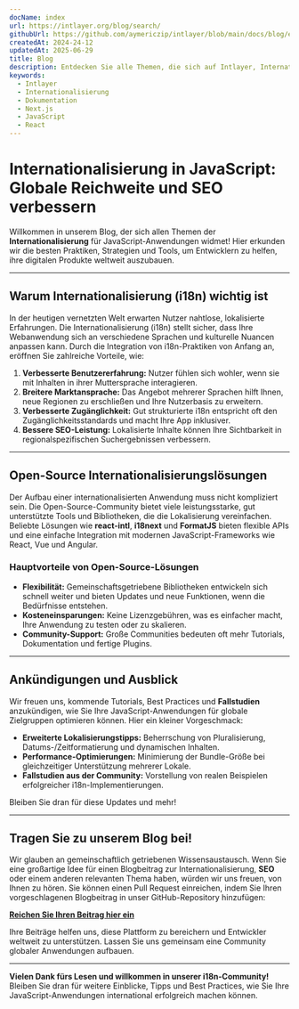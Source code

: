 ```yaml
---
docName: index
url: https://intlayer.org/blog/search/
githubUrl: https://github.com/aymericzip/intlayer/blob/main/docs/blog/en/index.md
createdAt: 2024-24-12
updatedAt: 2025-06-29
title: Blog
description: Entdecken Sie alle Themen, die sich auf Intlayer, Internationalisierung und andere beziehen
keywords:
  - Intlayer
  - Internationalisierung
  - Dokumentation
  - Next.js
  - JavaScript
  - React
---
```


# Internationalisierung in JavaScript: Globale Reichweite und SEO verbessern

Willkommen in unserem Blog, der sich allen Themen der **Internationalisierung** für JavaScript-Anwendungen widmet! Hier erkunden wir die besten Praktiken, Strategien und Tools, um Entwicklern zu helfen, ihre digitalen Produkte weltweit auszubauen.

---

## Warum Internationalisierung (i18n) wichtig ist

In der heutigen vernetzten Welt erwarten Nutzer nahtlose, lokalisierte Erfahrungen. Die Internationalisierung (i18n) stellt sicher, dass Ihre Webanwendung sich an verschiedene Sprachen und kulturelle Nuancen anpassen kann. Durch die Integration von i18n-Praktiken von Anfang an, eröffnen Sie zahlreiche Vorteile, wie:

1. **Verbesserte Benutzererfahrung:** Nutzer fühlen sich wohler, wenn sie mit Inhalten in ihrer Muttersprache interagieren.
2. **Breitere Marktansprache:** Das Angebot mehrerer Sprachen hilft Ihnen, neue Regionen zu erschließen und Ihre Nutzerbasis zu erweitern.
3. **Verbesserte Zugänglichkeit:** Gut strukturierte i18n entspricht oft den Zugänglichkeitsstandards und macht Ihre App inklusiver.
4. **Bessere SEO-Leistung:** Lokalisierte Inhalte können Ihre Sichtbarkeit in regionalspezifischen Suchergebnissen verbessern.

---

## Open-Source Internationalisierungslösungen

Der Aufbau einer internationalisierten Anwendung muss nicht kompliziert sein. Die Open-Source-Community bietet viele leistungsstarke, gut unterstützte Tools und Bibliotheken, die die Lokalisierung vereinfachen. Beliebte Lösungen wie **react-intl**, **i18next** und **FormatJS** bieten flexible APIs und eine einfache Integration mit modernen JavaScript-Frameworks wie React, Vue und Angular.

### Hauptvorteile von Open-Source-Lösungen

- **Flexibilität:** Gemeinschaftsgetriebene Bibliotheken entwickeln sich schnell weiter und bieten Updates und neue Funktionen, wenn die Bedürfnisse entstehen.
- **Kosteneinsparungen:** Keine Lizenzgebühren, was es einfacher macht, Ihre Anwendung zu testen oder zu skalieren.
- **Community-Support:** Große Communities bedeuten oft mehr Tutorials, Dokumentation und fertige Plugins.

---

## Ankündigungen und Ausblick

Wir freuen uns, kommende Tutorials, Best Practices und **Fallstudien** anzukündigen, wie Sie Ihre JavaScript-Anwendungen für globale Zielgruppen optimieren können. Hier ein kleiner Vorgeschmack:

- **Erweiterte Lokalisierungstipps:** Beherrschung von Pluralisierung, Datums-/Zeitformatierung und dynamischen Inhalten.
- **Performance-Optimierungen:** Minimierung der Bundle-Größe bei gleichzeitiger Unterstützung mehrerer Lokale.
- **Fallstudien aus der Community:** Vorstellung von realen Beispielen erfolgreicher i18n-Implementierungen.

Bleiben Sie dran für diese Updates und mehr!

---

## Tragen Sie zu unserem Blog bei!

Wir glauben an gemeinschaftlich getriebenen Wissensaustausch. Wenn Sie eine großartige Idee für einen Blogbeitrag zur Internationalisierung, **SEO** oder einem anderen relevanten Thema haben, würden wir uns freuen, von Ihnen zu hören. Sie können einen Pull Request einreichen, indem Sie Ihren vorgeschlagenen Blogbeitrag in unser GitHub-Repository hinzufügen:

[**Reichen Sie Ihren Beitrag hier ein**](https://github.com/aymericzip/intlayer/blob/main/docs/docs/de/blog)

Ihre Beiträge helfen uns, diese Plattform zu bereichern und Entwickler weltweit zu unterstützen. Lassen Sie uns gemeinsam eine Community globaler Anwendungen aufbauen.

---

**Vielen Dank fürs Lesen und willkommen in unserer i18n-Community!** Bleiben Sie dran für weitere Einblicke, Tipps und Best Practices, wie Sie Ihre JavaScript-Anwendungen international erfolgreich machen können.
